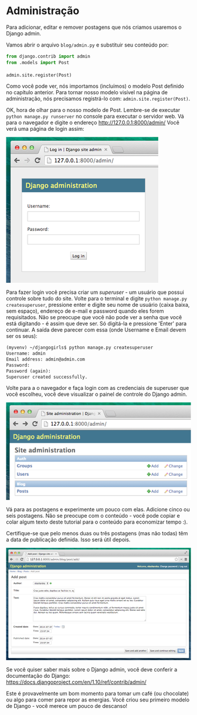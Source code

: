 # Administração

Para adicionar, editar e remover postagens que nós criamos usaremos o Django admin.

Vamos abrir o arquivo `blog/admin.py` e substituir seu conteúdo por:

```python
from django.contrib import admin
from .models import Post

admin.site.register(Post)
```

Como você pode ver, nós importamos (incluímos) o modelo Post definido no capítulo anterior. Para tornar nosso modelo visível na página de administração, nós precisamos registrá-lo com: `admin.site.register(Post)`.

OK, hora de olhar para o nosso modelo de Post. Lembre-se de executar `python manage.py runserver` no console para executar o servidor web. Vá para o navegador e digite o endereço http://127.0.0.1:8000/admin/ Você verá uma página de login assim:

![Página de login][1]

 [1]: images/login_page2.png

Para fazer login você precisa criar um *superuser* - um usuário que possui controle sobre tudo do site. Volte para o terminal e digite `python manage.py createsuperuser`, pressione enter e digite seu nome de usuário (caixa baixa, sem espaço), endereço de e-mail e password quando eles forem requisitados. Não se preocupe que você não pode ver a senha que você está digitando - é assim que deve ser. Só digitá-la e pressione 'Enter' para continuar. A saída deve parecer com essa (onde Username e Email devem ser os seus):

    (myvenv) ~/djangogirls$ python manage.py createsuperuser
    Username: admin
    Email address: admin@admin.com
    Password:
    Password (again):
    Superuser created successfully.


Volte para a o navegador e faça login com as credenciais de superuser que você escolheu, você deve visualizar o painel de controle do Django admin.

![Administração][2]

 [2]: images/django_admin3.png

Vá para as postagens e experimente um pouco com elas. Adicione cinco ou seis postagens. Não se preocupe com o conteúdo - você pode copiar e colar algum texto deste tutorial para o conteúdo para economizar tempo :).

Certifique-se que pelo menos duas ou três postagens (mas não todas) têm a data de publicação definida. Isso será útil depois.

![Administração][3]

 [3]: images/edit_post3.png

Se você quiser saber mais sobre o Django admin, você deve conferir a documentação do Django: https://docs.djangoproject.com/en/1.10/ref/contrib/admin/

Este é provavelmente um bom momento para tomar um café (ou chocolate) ou algo para comer para repor as energias. Você criou seu primeiro modelo de Django - você merece um pouco de descanso!
